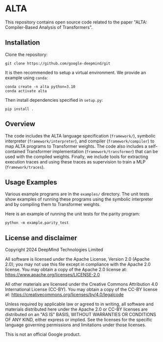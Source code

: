 # ALTA

This repository contains open source code related to the paper
"ALTA: Compiler-Based Analysis of Transformers".

## Installation

Clone the repository:

```shell
git clone https://github.com/google-deepmind/git
```

It is then recommended to setup a virtual environment. We provide an example
using `conda`:

```shell
conda create -n alta python=3.10
conda activate alta
```

Then install dependencies specified in `setup.py`:

```shell
pip install .
```

## Overview

The code includes the ALTA language specification
(`framework/`), symbolic interpreter
(`framework/interpreter`), and compiler (`framework/compiler`) to map ALTA programs to Transformer weights. The code also includes
a self-contained Transformer implementation (`framework/transformer`) that can be used with the compiled
weights. Finally, we include tools for extracting execution traces and using
these traces as supervision to train a MLP (`framework/traces`).

## Usage Examples

Various example programs are in the `examples/` directory. The unit tests
show examples of running these programs using the symbolic interpreter and by
compiling them to Transformer weights.

Here is an example of running the unit tests for the parity program:

```
python -m example.parity_test
```

## License and disclaimer

Copyright 2024 DeepMind Technologies Limited

All software is licensed under the Apache License, Version 2.0 (Apache 2.0);
you may not use this file except in compliance with the Apache 2.0 license.
You may obtain a copy of the Apache 2.0 license at:
https://www.apache.org/licenses/LICENSE-2.0

All other materials are licensed under the Creative Commons Attribution 4.0
International License (CC-BY). You may obtain a copy of the CC-BY license at:
https://creativecommons.org/licenses/by/4.0/legalcode

Unless required by applicable law or agreed to in writing, all software and
materials distributed here under the Apache 2.0 or CC-BY licenses are
distributed on an "AS IS" BASIS, WITHOUT WARRANTIES OR CONDITIONS OF ANY KIND,
either express or implied. See the licenses for the specific language governing
permissions and limitations under those licenses.

This is not an official Google product.
